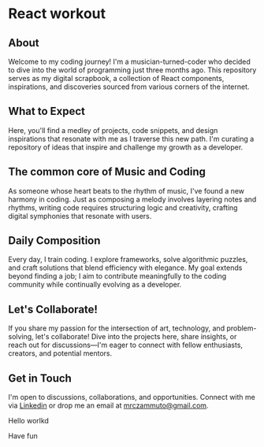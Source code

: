 # React workout

## About

Welcome to my coding journey! I'm a musician-turned-coder who decided to dive into the world of programming just three months ago. This repository serves as my digital scrapbook, a collection of React components, inspirations, and discoveries sourced from various corners of the internet.

## What to Expect

Here, you'll find a medley of projects, code snippets, and design inspirations that resonate with me as I traverse this new path. I'm curating a repository of ideas that inspire and challenge my growth as a developer.

## The common core of Music and Coding

As someone whose heart beats to the rhythm of music, I've found a new harmony in coding. Just as composing a melody involves layering notes and rhythms, writing code requires structuring logic and creativity, crafting digital symphonies that resonate with users.

## Daily Composition

Every day, I train coding. I explore frameworks, solve algorithmic puzzles, and craft solutions that blend efficiency with elegance. My goal extends beyond finding a job; I aim to contribute meaningfully to the coding community while continually evolving as a developer.

## Let's Collaborate!

If you share my passion for the intersection of art, technology, and problem-solving, let's collaborate! Dive into the projects here, share insights, or reach out for discussions—I'm eager to connect with fellow enthusiasts, creators, and potential mentors.

## Get in Touch

I'm open to discussions, collaborations, and opportunities. Connect with me via [Linkedin](https://www.linkedin.com/in/marco-zammuto-aa5212253) or drop me an email at [mrczammuto@gmail.com](mailto:mrczammuto@gmail.com).

Hello worlkd

Have fun
